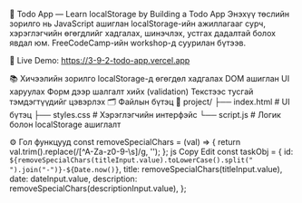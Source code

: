 📝 Todo App — Learn localStorage by Building a Todo App
Энэхүү төслийн зорилго нь JavaScript ашиглан localStorage-ийн ажиллагааг сурч, хэрэглэгчийн өгөгдлийг хадгалах, шинэчлэх, устгах дадалтай болох явдал юм. FreeCodeCamp-ийн workshop-д суурилан бүтээв.

🔗 Live Demo: https://3-9-2-todo-app.vercel.app

📚 Хичээлийн зорилго
localStorage-д өгөгдөл хадгалах
DOM ашиглан UI харуулах
Форм дээр шалгалт хийх (validation)
Текстээс тусгай тэмдэгтүүдийг цэвэрлэх
🗂 Файлын бүтэц
📁 project/
├── index.html # UI бүтэц
├── styles.css # Хэрэглэгчийн интерфэйс
└── script.js # Логик болон localStorage ашиглалт

⚙️ Гол функцууд
const removeSpecialChars = (val) => {
  return val.trim().replace(/[^A-Za-z0-9\-\s]/g, '');
};
js
Copy
Edit
const taskObj = {
  id: `${removeSpecialChars(titleInput.value).toLowerCase().split(" ").join("-")}-${Date.now()}`,
  title: removeSpecialChars(titleInput.value),
  date: dateInput.value,
  description: removeSpecialChars(descriptionInput.value),
};
